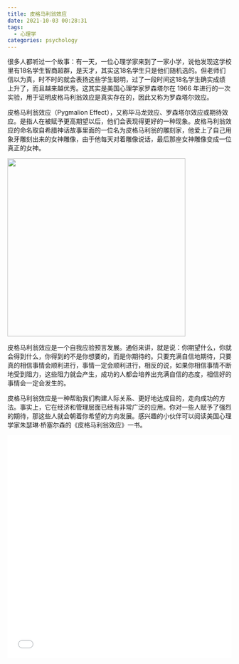 ```yaml
---
title: 皮格马利翁效应
date: 2021-10-03 00:28:31
tags:
  - 心理学
categories: psychology
---
```


很多人都听过一个故事：有一天，一位心理学家来到了一家小学，说他发现这学校里有18名学生智商超群，是天才，其实这18名学生只是他们随机选的。但老师们信以为真，时不时的就会表扬这些学生聪明，过了一段时间这18名学生确实成绩上升了，而且越来越优秀。这其实是美国心理学家罗森塔尔在 1966 年进行的一次实验，用于证明皮格马利翁效应是真实存在的，因此又称为罗森塔尔效应。

皮格马利翁效应（Pygmalion Effect），又称毕马龙效应、罗森塔尔效应或期待效应。是指人在被赋予更高期望以后，他们会表现得更好的一种现象。皮格马利翁效应的命名取自希腊神话故事里面的一位名为皮格马利翁的雕刻家，他爱上了自己用象牙雕刻出来的女神雕像，由于他每天对着雕像说话，最后那座女神雕像变成一位真正的女神。

<img src="/images/psychology/pygmalion-effect.jpg" width=400 />

皮格马利翁效应是一个自我应验预言发展。通俗来讲，就是说：你期望什么，你就会得到什么，你得到的不是你想要的，而是你期待的。只要充满自信地期待，只要真的相信事情会顺利进行，事情一定会顺利进行，相反的说，如果你相信事情不断地受到阻力，这些阻力就会产生，成功的人都会培养出充满自信的态度，相信好的事情会一定会发生的。

皮格马利翁效应是一种帮助我们构建人际关系、更好地达成目的，走向成功的方法。事实上，它在经济和管理层面已经有非常广泛的应用。你对一些人赋予了强烈的期待，那这些人就会朝着你希望的方向发展。感兴趣的小伙伴可以阅读美国心理学家朱瑟琳·桥塞尔森的《皮格马利翁效应》一书。


<iframe src="//player.bilibili.com/player.html?aid=78533595&bvid=BV1EJ411v7ig&cid=134371674&page=1&high_quality=1&danmaku=0" allowfullscreen="allowfullscreen" width="100%" height="500" scrolling="no" frameborder="0" sandbox="allow-top-navigation allow-same-origin allow-forms allow-scripts"></iframe>

